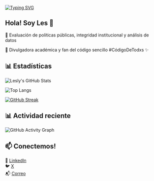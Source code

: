 [![Typing SVG](https://readme-typing-svg.demolab.com?font=Quicksand&size=26&pause=1000&color=FF69B4&center=true&vCenter=true&width=1000&lines=Hola%2C+soy+Lesly+Flores+🤠;Evalúo+políticas+públicas+con+código+sencillo;+%7C+Analista+%7C+Docente+%7C+R+Lover)](https://git.io/typing-svg)

## Hola! Soy Les 🤠

🔎 Evaluación de políticas públicas, integridad institucional y análisis de datos

📢 Divulgadora académica y fan del código sencillo #CódigoDeTodxs ✨  

## 📊 Estadísticas

![Lesly's GitHub Stats](https://github-readme-stats.vercel.app/api?username=lesflores&show_icons=true&theme=default&icon_color=FF69B4&title_color=DA70D6)

![Top Langs](https://github-readme-stats.vercel.app/api/top-langs/?username=lesflores&layout=compact&theme=default&title_color=FF69B4)

[![GitHub Streak](https://streak-stats.demolab.com/?user=lesflores&theme=default&ring=FF69B4&fire=FFD700&currStreakLabel=DA70D6)](https://git.io/streak-stats)

## 📊 Actividad reciente

![GitHub Activity Graph](https://github-readme-activity-graph.vercel.app/graph?username=lesflores&theme=pastel&color=DB7093&line=9370DB&point=FFF176&area=true&hide_border=false)

## 📫 Conectemos!

💼 [LinkedIn](https://www.linkedin.com/in/lesly-flores-008232114/)  
🐦 [X](https://x.com/lesssflo)  
📬 [Correo](flores.le@ugto.mx)  

